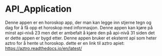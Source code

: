 # API_Application

Denne appen er en horoskop app, der man kan legge inn stjerne tegn og dag for å få opp et horoskop med informasjon. 
Denne appen kan kjøre på minst api-nivå 23 men det er ambefalt å kjøre den på api-nivå 31 siden det er dette appen er bygd etter.
Denne appen bruker et eksternt api som heter aztro for å hente ut horoskop. dette er en link til aztro apiet: https://aztro.readthedocs.io/en/latest/
